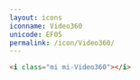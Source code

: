 ```yaml
---
layout: icons
iconname: Video360
unicode: EF05
permalink: /icon/Video360/
---
```


``` html
<i class="mi mi-Video360"></i>
```
